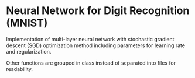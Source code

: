 # Neural Network for Digit Recognition (MNIST)

Implementation of multi-layer neural network with stochastic gradient descent (SGD) optimization method including parameters for learning rate and regularization.

Other functions are grouped in class instead of separated into files for readability.

